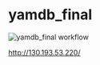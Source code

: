 # yamdb_final
![yamdb_final workflow](https://github.com/leomerzlyakov/yamdb_final/workflows/yamdb_final_workflow/badge.svg)

http://130.193.53.220/